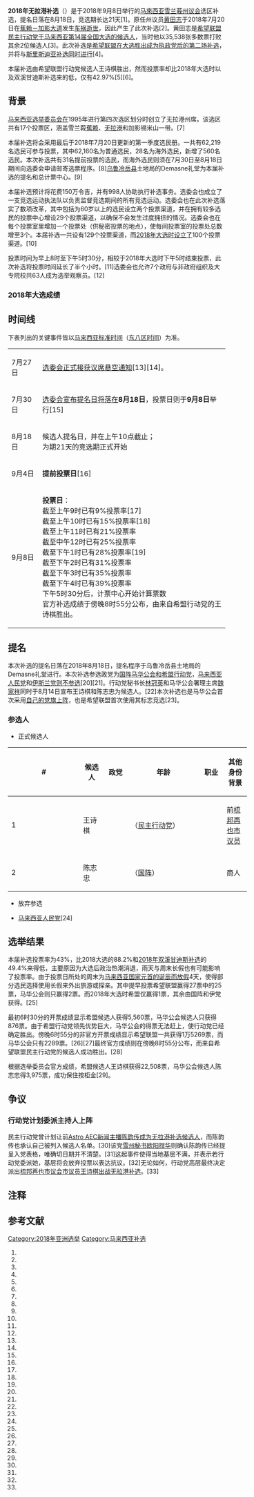 **2018年无拉港补选**（）是于2018年9月8日举行的[马來西亚](https://zh.wikipedia.org/wiki/马來西亚 "wikilink")[雪兰莪州议会](../Page/雪兰莪州议会.md "wikilink")选区补选，提名日落在8月18日，竞选期长达21天\[1\]。原任州议员[黄田志](../Page/黄田志.md "wikilink")于2018年7月20日在[蕉赖－加影大道](../Page/蕉赖－加影大道.md "wikilink")发生[车祸逝世](https://zh.wikipedia.org/wiki/车祸 "wikilink")，因此产生了此次补选\[2\]。黄田志是[希望联盟](https://zh.wikipedia.org/wiki/希望联盟 "wikilink")[民主行动党于](https://zh.wikipedia.org/wiki/民主行动党 "wikilink")[马来西亚第14届全国大选的候选人](../Page/2018年马来西亚大选.md "wikilink")，当时他以35,538张多数票打败其余2位候选人\[3\]。此次补选是[希望联盟在大选胜出成为执政党后的第二场补选](https://zh.wikipedia.org/wiki/希望联盟 "wikilink")，并将与[斯里斯迪亚补选同时进行](../Page/2018年斯里斯迪亚补选.md "wikilink")\[4\]。

本届补选由希望联盟行动党候选人王诗棋胜出，然而投票率却比2018年大选时以及双溪甘迪斯补选来的低，仅有42.97%\[5\]\[6\]。

## 背景

[马来西亚选举委员会在](https://zh.wikipedia.org/wiki/马来西亚选举委员会 "wikilink")1995年进行第四次选区划分时创立了无拉港州席。该选区共有17个投票区，涵盖雪兰莪[蕉赖](https://zh.wikipedia.org/wiki/蕉赖 "wikilink")、[无拉港](../Page/无拉港.md "wikilink")和加影锡米山一带。\[7\]

本届补选将会采用最后于2018年7月20日更新的第一季度选民册。一共有62,219名选民可参与投票，其中62,160名为普通选民，28名为海外选民，新增了560名选民。本次补选共有31名提前投票的选民，而海外选民则须在7月30日至8月18日期间向选委会申请邮寄选票程序。\[8\][乌鲁冷岳县](../Page/乌鲁冷岳县.md "wikilink")土地局的Demasne礼堂为本届补选的提名和总计票中心。\[9\]

本届补选预计将花费150万令吉，并有998人协助执行补选事务。选委会也成立了一支竞选运动执法队以负责监督竞选期间的所有竞选运动。选委会也在此次补选落实了数项改革，其中包括为60岁以上的选民设立两个投票渠道，并在拥有较多选民的投票中心增设29个投票渠道，以确保不会发生过度拥挤的情况。选委会也在每个投票室里增加一个投票处（供秘密投票的地点），使每间投票室的投票处总数增至3个。本届补选一共设有129个投票渠道，而[2018年大选时设立了](../Page/2018年马来西亚大选.md "wikilink")100个投票渠道。\[10\]

投票时间为早上8时至下午5时30分，相较于2018年大选时下午5时结束投票，此次补选将投票时间延长了半个小时。\[11\]选委会也允许7个政府与非政府组织及大专院校共63人成为选举观察员。\[12\]

### 2018年大选成绩

## 时间线

下表列出的关键事件皆以[马来西亚标准时间](../Page/马来西亚标准时间.md "wikilink")（[东八区时间](https://zh.wikipedia.org/wiki/东八区 "wikilink")）为准。

<table>
<tbody>
<tr class="odd">
<td><p>7月27日</p></td>
<td><p><a href="https://zh.wikipedia.org/wiki/马来西亚选举委员会" title="wikilink">选委会正式接获议席悬空通知</a>[13][14]。</p></td>
</tr>
<tr class="even">
<td><p>7月30日</p></td>
<td><p><a href="https://zh.wikipedia.org/wiki/马来西亚选举委员会" title="wikilink">选委会宣布提名日将落在</a><strong>8月18日</strong>，投票日则于<strong>9月8日</strong>举行[15]</p></td>
</tr>
<tr class="odd">
<td><p>8月18日</p></td>
<td><p>候选人提名日，并在上午10点截止；<br />
为期21天的竞选期正式开始</p></td>
</tr>
<tr class="even">
<td><p>9月4日</p></td>
<td><p><strong>提前投票日</strong>[16]</p></td>
</tr>
<tr class="odd">
<td><p>9月8日</p></td>
<td><p><strong>投票日</strong>：<br />
截至上午9时已有9%投票率[17]<br />
截至上午10时已有15%投票率[18]<br />
截至上午11时已有21%投票率<br />
截至中午12时已有25%投票率<br />
截至下午1时已有28%投票率[19]<br />
截至下午2时已有31%投票率<br />
截至下午3时已有35%投票率<br />
截至下午4时已有39%投票率<br />
下午5时30分后，计票中心开始计算票数<br />
官方补选成绩于傍晚8时55分公布，由来自希盟行动党的王诗棋胜出。</p></td>
</tr>
</tbody>
</table>

## 提名

本次补选的提名日落在2018年8月18日，提名程序于乌鲁冷岳县土地局的Demasne礼堂进行。本次补选参选政党为[国阵](https://zh.wikipedia.org/wiki/国阵 "wikilink")[马华公会和](https://zh.wikipedia.org/wiki/马华公会 "wikilink")[希盟行动党](https://zh.wikipedia.org/wiki/希盟 "wikilink")，[马来西亚人民党](../Page/马来西亚人民党.md "wikilink")和[伊斯兰党则不参选](../Page/马来西亚伊斯兰党.md "wikilink")\[20\]\[21\]。行动党秘书长[林冠英](../Page/林冠英.md "wikilink")和马华公会署理主席[魏家祥](../Page/魏家祥.md "wikilink")同时于8月14日宣布王诗棋和陈志忠为候选人。\[22\]本次补选也是马华公会首次采用[自己的党旗上阵](https://zh.wikipedia.org/wiki/马华党旗 "wikilink")，也是希望联盟首次使用其标志竞选\[23\]。

### 参选人

  - 正式候选人

<table style="width:110%;">
<colgroup>
<col style="width: 30%" />
<col style="width: 10%" />
<col style="width: 10%" />
<col style="width: 30%" />
<col style="width: 10%" />
<col style="width: 20%" />
</colgroup>
<thead>
<tr class="header">
<th><p>#</p></th>
<th><p>候选人</p></th>
<th><p>政党</p></th>
<th><p>年龄</p></th>
<th><p>职业</p></th>
<th><p>其他身份背景</p></th>
</tr>
</thead>
<tbody>
<tr class="odd">
<td><p>1</p></td>
<td><p>王诗棋</p></td>
<td></td>
<td><p>（<a href="https://zh.wikipedia.org/wiki/民主行动党" title="wikilink">民主行动党</a>）</p></td>
<td></td>
<td><p>前<a href="https://zh.wikipedia.org/wiki/梳邦再也市议会" title="wikilink">梳邦再也市议员</a></p></td>
</tr>
<tr class="even">
<td><p>2</p></td>
<td><p>陈志忠</p></td>
<td></td>
<td><p>（<a href="https://zh.wikipedia.org/wiki/国阵" title="wikilink">国阵</a>）</p></td>
<td></td>
<td><p>商人</p></td>
</tr>
</tbody>
</table>

  - 放弃参选

<!-- end list -->

  - [马来西亚人民党](../Page/马来西亚人民党.md "wikilink")\[24\]

## 选举结果

本届补选投票率为43%，比2018大选的88.2%和[2018年双溪甘迪斯补选](../Page/2018年双溪甘迪斯补选.md "wikilink")的49.4%来得低，主要原因为大选后政治热潮消退，雨天与周末长假也有可能影响了投票率。由于投票日所处的周末为[马来西亚国家元首的诞辰而放假](https://zh.wikipedia.org/wiki/马来西亚国家元首 "wikilink")4天，使得部分选民选择使用长假来外出旅游或探亲。其中提早投票希望联盟赢得27票中的25票，马华公会则只赢得2票。而2018年大选时希盟仅赢得1票，其余由国阵和伊党获得。\[25\]

最初6时30分的开票成绩显示希盟候选人获得5,560票，马华公会候选人只获得876票。由于希盟行动党领先优势巨大，马华公会的得票无法赶上，使行动党已经确定胜出。傍晚6时55分的非官方开票成绩显示希望联盟一共获得1万5269票，而马华公会只有2289票。\[26\]\[27\]最终官方成绩则在傍晚8时55分公布，而来自希望联盟民主行动党的候选人成功胜出。\[28\]

根据选举委员会官方成绩，希盟候选人王诗棋获得22,508票，马华公会候选人陈志忠得3,975票，成功保住按柜金\[29\]。

## 争议

### 行动党计划委派主持人上阵

民主行动党曾计划让前[Astro AEC新闻主播陈韵传成为无拉港补选候选人](../Page/Astro_AEC.md "wikilink")，而陈韵传也承认自己被列入候选人名单。\[30\]该党[雪州秘书](https://zh.wikipedia.org/wiki/雪州 "wikilink")[欧阳捍华](../Page/欧阳捍华.md "wikilink")则确认陈韵传已经提呈入党表格，唯确切日期并不清楚。\[31\]这起事件使得当地基层不满，并表示若行动党委派她，基层将会放弃投票以表达抗议。\[32\]无论如何，行动党高层最终决定派出[梳邦再也市议会市议员王诗棋出战无拉港补选](https://zh.wikipedia.org/wiki/梳邦再也市议会 "wikilink")。\[33\]

## 注释

## 参考文献

[Category:2018年亚洲选举](https://zh.wikipedia.org/wiki/Category:2018年亚洲选举 "wikilink") [Category:马来西亚补选](https://zh.wikipedia.org/wiki/Category:马来西亚补选 "wikilink")

1.

2.

3.

4.

5.
6.

7.

8.

9.

10.
11.

12.

13.

14.

15.

16.

17.

18.

19.

20.

21.

22.

23.

24.

25.

26.
27.

28.

29.

30.

31.

32.

33.